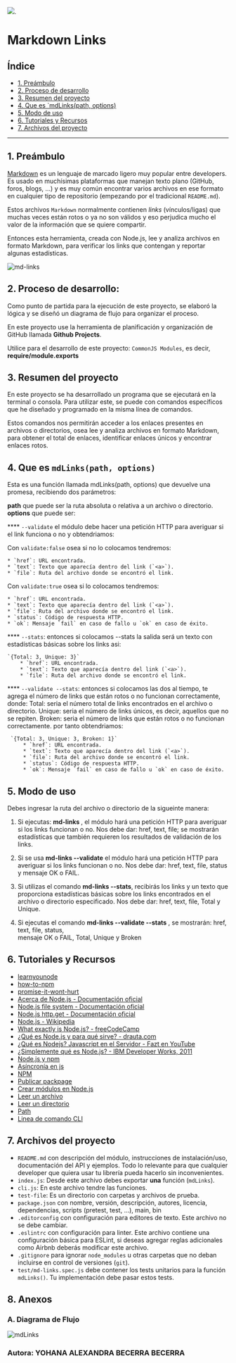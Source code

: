 ![](./img/mdLinksGia.png).
#  Markdown Links

## Índice

* [1. Preámbulo](#1-preámbulo)
* [2. Proceso de desarrollo](#2-proceso-de-desarrollo)
* [3. Resumen del proyecto](#3-Resumen-del-proyecto)
* [4. Que es `mdLinks(path, options)](#4-Que-es-mdLinks)
* [5. Modo de uso](#5-Modo-de-uso)
* [6. Tutoriales y Recursos](#6-Tutoriales-y-Recursos)
* [7. Archivos del proyecto](#7-Archivos-del-proyecto)

***

## 1. Preámbulo

[Markdown](https://es.wikipedia.org/wiki/Markdown) es un lenguaje de marcado
ligero muy popular entre developers. Es usado en muchísimas plataformas que
manejan texto plano (GitHub, foros, blogs, ...) y es muy común
encontrar varios archivos en ese formato en cualquier tipo de repositorio
(empezando por el tradicional `README.md`).

Estos archivos `Markdown` normalmente contienen _links_ (vínculos/ligas) que
muchas veces están rotos o ya no son válidos y eso perjudica mucho el valor de
la información que se quiere compartir.

Entonces esta herramienta, creada con Node.js, lee y analiza archivos en formato Markdown, 
para verificar los links que contengan y reportar algunas estadísticas.

![md-links](https://user-images.githubusercontent.com/110297/42118443-b7a5f1f0-7bc8-11e8-96ad-9cc5593715a6.jpg)

## 2. Proceso de desarrollo:

Como punto de partida para la ejecución de este proyecto, se elaboró la lógica y se diseñó un diagrama de 
flujo para organizar el proceso.

En este proyecto use la herramienta de planificación y organización de GitHub llamada **Github Projects**.

Utilice para el desarrollo de este proyecto: `CommonJS Modules`, es decir, **require/module.exports**

## 3. Resumen del proyecto

En este proyecto se ha desarrollado un programa que se ejecutará en la terminal o consola. 
Para utilizar este, se puede con comandos específicos que he diseñado y programado 
en la misma línea de comandos.

Estos comandos nos permitirán acceder a los enlaces presentes en archivos o directorios, osea lee y 
analiza archivos en formato Markdown, para obtener el total de enlaces, identificar enlaces únicos y 
encontrar enlaces rotos.

## 4. Que es `mdLinks(path, options)`

Esta es una función llamada mdLinks(path, options) que devuelve una promesa, recibiendo dos parámetros: 

**path** que puede ser la ruta absoluta o relativa a un archivo o directorio.
**options** que puede ser: 

**** `--validate` el módulo debe hacer una petición HTTP para averiguar si el link funciona o no y obtendriamos:

Con `validate:false` osea si no lo colocamos tendremos:

    * `href`: URL encontrada.
    * `text`: Texto que aparecía dentro del link (`<a>`).
    * `file`: Ruta del archivo donde se encontró el link.

Con `validate:true` osea si lo colocamos tendremos:

    * `href`: URL encontrada.
    * `text`: Texto que aparecía dentro del link (`<a>`).
    * `file`: Ruta del archivo donde se encontró el link.
    * `status`: Código de respuesta HTTP.
    * `ok`: Mensaje `fail` en caso de fallo u `ok` en caso de éxito.

**** `--stats`: entonces si colocamos --stats la salida será un texto con estadísticas básicas sobre los links asi: 

    `{Total: 3, Unique: 3}`
        * `href`: URL encontrada.
        * `text`: Texto que aparecía dentro del link (`<a>`).
        * `file`: Ruta del archivo donde se encontró el link.

**** `--validate --stats`: entonces si colocamos las dos al tiempo, te agrega el número de links que están 
rotos o no funcionan correctamente, donde:
  Total: seria el número total de links encontrados en el archivo o directorio.
  Unique:  seria el número de links únicos, es decir, aquellos que no se repiten.
  Broken: seria el número de links que están rotos o no funcionan correctamente.
por tanto obtendriamos:

     `{Total: 3, Unique: 3, Broken: 1}`
         * `href`: URL encontrada.
         * `text`: Texto que aparecía dentro del link (`<a>`).
         * `file`: Ruta del archivo donde se encontró el link.
         * `status`: Código de respuesta HTTP.
         * `ok`: Mensaje `fail` en caso de fallo u `ok` en caso de éxito.


## 5. Modo de uso

Debes ingresar la ruta del archivo o directorio de la sigueinte manera:

1. Si ejecutas: **md-links <path>**, el módulo hará una petición HTTP para averiguar si los links funcionan o
no. Nos debe dar:  href,  text,  file; se mostrarán estadísticas que también requieren los resultados de
validación de los links.

2.  Si se usa **md-links <path> --validate** el módulo hará una petición HTTP para averiguar si los links 
funcionan o no. Nos debe dar: href, text, file, status y mensaje OK o FAIL. 

3. Si utilizas el comando **md-links <path> --stats**, recibirás los links y un texto que proporciona
estadísticas básicas sobre los links encontrados en el archivo o directorio especificado. Nos debe dar: href,
text, file, Total y Unique.

4. Si ejecutas el comando **md-links <path> --validate --stats** , se mostrarán: href, text, file, status,  
mensaje OK o FAIL, Total, Unique y Broken

## 6. Tutoriales y Recursos

* [learnyounode](https://github.com/workshopper/learnyounode)
* [how-to-npm](https://github.com/workshopper/how-to-npm)
* [promise-it-wont-hurt](https://github.com/stevekane/promise-it-wont-hurt)
* [Acerca de Node.js - Documentación oficial](https://nodejs.org/es/about/)
* [Node.js file system - Documentación oficial](https://nodejs.org/api/fs.html)
* [Node.js http.get - Documentación oficial](https://nodejs.org/api/http.html#http_http_get_options_callback)
* [Node.js - Wikipedia](https://es.wikipedia.org/wiki/Node.js)
* [What exactly is Node.js? - freeCodeCamp](https://medium.freecodecamp.org/what-exactly-is-node-js-ae36e97449f5)
* [¿Qué es Node.js y para qué sirve? - drauta.com](https://www.drauta.com/que-es-nodejs-y-para-que-sirve)
* [¿Qué es Nodejs? Javascript en el Servidor - Fazt en YouTube](https://www.youtube.com/watch?v=WgSc1nv_4Gw)
* [¿Simplemente qué es Node.js? - IBM Developer Works, 2011](https://www.ibm.com/developerworks/ssa/opensource/library/os-nodejs/index.html)
* [Node.js y npm](https://www.genbeta.com/desarrollo/node-js-y-npm)
* [Asíncronía en js](https://carlosazaustre.es/manejando-la-asincronia-en-javascript)
* [NPM](https://docs.npmjs.com/getting-started/what-is-npm)
* [Publicar packpage](https://docs.npmjs.com/getting-started/publishing-npm-packages)
* [Crear módulos en Node.js](https://docs.npmjs.com/getting-started/publishing-npm-packages)
* [Leer un archivo](https://nodejs.org/api/fs.html#fs_fs_readfile_path_options_callback)
* [Leer un directorio](https://nodejs.org/api/fs.html#fs_fs_readdir_path_options_callback)
* [Path](https://nodejs.org/api/path.html)
* [Linea de comando CLI](https://medium.com/netscape/a-guide-to-create-a-nodejs-command-line-package-c2166ad0452e)

## 7. Archivos del proyecto

* `README.md` con descripción del módulo, instrucciones de instalación/uso,
  documentación del API y ejemplos. Todo lo relevante para que cualquier
  developer que quiera usar tu librería pueda hacerlo sin inconvenientes.
* `index.js`: Desde este archivo debes exportar **una** función (`mdLinks`).
* `cli.js`: En este archivo tendre las funciones.
* `test-file`: Es un directorio con carpetas y archivos de prueba.
* `package.json` con nombre, versión, descripción, autores, licencia,
  dependencias, scripts (pretest, test, ...), main, bin
* `.editorconfig` con configuración para editores de texto. Este archivo no se
  debe cambiar.
* `.eslintrc` con configuración para linter. Este archivo contiene una
  configuración básica para ESLint, si deseas agregar reglas adicionales
  como Airbnb deberás modificar este archivo.
* `.gitignore` para ignorar `node_modules` u otras carpetas que no deban
  incluirse en control de versiones (`git`).
* `test/md-links.spec.js` debe contener los tests unitarios para la función
  `mdLinks()`. Tu implementación debe pasar estos tests.

## 8. Anexos

### A. Diagrama de Flujo
![mdLinks](./imagesReadme/diagrama-de.Flujo.png)

### Autora: YOHANA ALEXANDRA BECERRA BECERRA